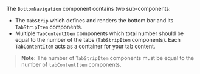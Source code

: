 The `BottomNavigation` component contains two sub-components:
- The `TabStrip` which defines and renders the bottom bar and its `TabStripItem` components.
- Multiple `TabContentItem` components which total number should be equal to the number of the tabs (`TabStripItem` components). Each `TabContentItem` acts as a container for your tab content.

<snippet id='bottom-navigation-usage-html'/>
<snippet id='bottom-navigation-usage-css'/>

> **Note:** The number of `TabStripItem` components must be equal to the number of `tabContentItem` components.

